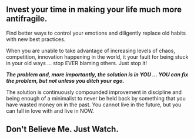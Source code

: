 ## Invest your time in making your life much more antifragile. 

Find better ways to control your emotions and diligently replace old habits with new best practices.

When you are unable to take advantage of increasing levels of chaos, competition, innovation happening in the world, it your fault for being stuck in your old ways ... stop EVER blaming others. Just stop it!

***The problem and, more importantly, the solution is in YOU ... YOU can fix the problem, but not unless you ditch your ego.***

The solution is continuously compounded improvement in discipline and being enough of a minimalist to never be held back by something that you have wasted money on in the past. You cannot live in the future, but you can fall in love with and live in NOW.

## Don't Believe Me. Just Watch.
